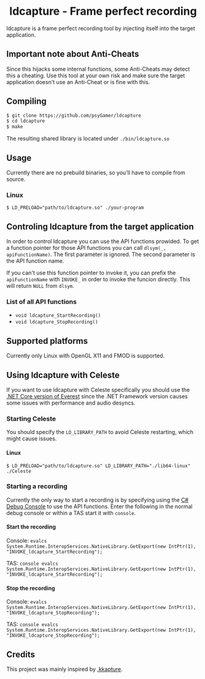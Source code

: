 <h1 align="center">ldcapture - Frame perfect recording</h1>

ldcapture is a frame perfect recording tool by injecting itself into the target application.

## Important note about Anti-Cheats

Since this hijacks some internal functions, some Anti-Cheats may detect this a cheating. Use this tool at your own risk and make sure the target application doesn't use an Anti-Cheat or is fine with this.

## Compiling

```bash
$ git clone https://github.com/psyGamer/ldcapture
$ cd ldcapture
$ make
```
The resulting shared library is located under `./bin/ldcapture.so`

## Usage

Currently there are no prebuild binaries, so you'll have to compile from source.

### Linux

`$ LD_PRELOAD="path/to/ldcapture.so" ./your-program`

## Controling ldcapture from the target application

In order to control ldcapture you can use the API functions prowided.
To get a function pointer for those API functions you can call `dlsym(_, apiFunctionName)`. The first parameter is ignored. The second parameter is the API function name.

If you can't use this function pointer to invoke it, you can prefix the `apiFunctionName` with `INVOKE_` in order to invoke the funcion directly. This will return `NULL` from `dlsym`.

### List of all API functions
- `void ldcapture_StartRecording()`
- `void ldcapture_StopRecording()`

## Supported platforms

Currently only Linux with OpenGL X11 and FMOD is supported.


## Using ldcapture with Celeste

If you want to use ldcapture with Celeste specifically you should use the [.NET Core version of Everest](https://github.com/Popax21/Everest) since the .NET Framework version causes some issues with performance and audio desyncs.

### Starting Celeste

You should specify the `LD_LIBRARY_PATH` to avoid Celeste restarting, which might cause issues.

#### Linux

`$ LD_PRELOAD="path/to/ldcapture.so" LD_LIBRARY_PATH="./lib64-linux" ./Celeste`

### Starting a recording

Currently the only way to start a recording is by specifying using the [C# Debug Console]() to use the API functions.
Enter the following in the normal debug console or within a TAS start it with `console`.

#### Start the recording

Console: `evalcs System.Runtime.InteropServices.NativeLibrary.GetExport(new IntPtr(1), "INVOKE_ldcapture_StartRecording");`

TAS: `console evalcs System.Runtime.InteropServices.NativeLibrary.GetExport(new IntPtr(1), "INVOKE_ldcapture_StartRecording");`

#### Stop the recording

Console: `evalcs System.Runtime.InteropServices.NativeLibrary.GetExport(new IntPtr(1), "INVOKE_ldcapture_StopRecording");`

TAS: `console evalcs System.Runtime.InteropServices.NativeLibrary.GetExport(new IntPtr(1), "INVOKE_ldcapture_StopRecording");`

## Credits

This project was mainly inspired by [.kkapture](https://github.com/DemoJameson/kkapture).
